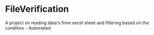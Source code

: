 # FileVerification
A project on reading data's from excel sheet and filtering based on the condition - Automated
